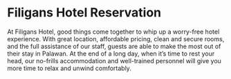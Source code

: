 # Filigans Hotel Reservation

At Filigans Hotel, good things come together to whip up a worry-free hotel experience. With great location, affordable pricing, clean and secure rooms, and the full assistance of our staff, guests are able to make the most out of their stay in Palawan. At the end of a long day, when it’s time to rest your head, our no-frills accommodation and well-trained personnel will give you more time to relax and unwind comfortably.
